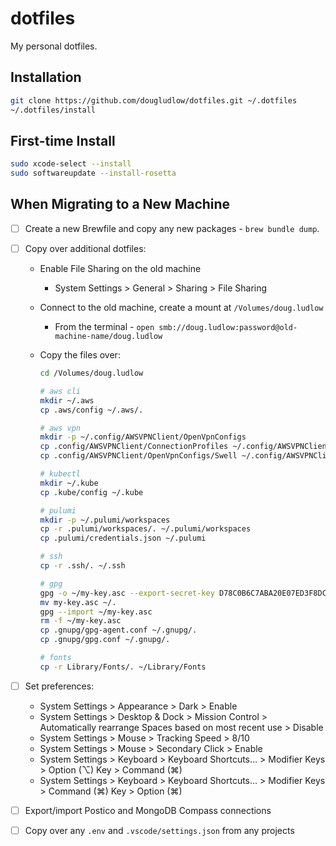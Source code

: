 # dotfiles

My personal dotfiles.

## Installation

```bash
git clone https://github.com/dougludlow/dotfiles.git ~/.dotfiles
~/.dotfiles/install
```

## First-time Install

```bash
sudo xcode-select --install
sudo softwareupdate --install-rosetta
```

## When Migrating to a New Machine

- [ ] Create a new Brewfile and copy any new packages - `brew bundle dump`.
- [ ] Copy over additional dotfiles:

  - Enable File Sharing on the old machine
    - System Settings > General > Sharing > File Sharing
  - Connect to the old machine, create a mount at `/Volumes/doug.ludlow`
    - From the terminal - `open smb://doug.ludlow:password@old-machine-name/doug.ludlow`
  - Copy the files over:

    ```bash
    cd /Volumes/doug.ludlow

    # aws cli
    mkdir ~/.aws
    cp .aws/config ~/.aws/.

    # aws vpn
    mkdir -p ~/.config/AWSVPNClient/OpenVpnConfigs
    cp .config/AWSVPNClient/ConnectionProfiles ~/.config/AWSVPNClient/ConnectionProfiles
    cp .config/AWSVPNClient/OpenVpnConfigs/Swell ~/.config/AWSVPNClient/OpenVpnConfigs/Swell

    # kubectl
    mkdir ~/.kube
    cp .kube/config ~/.kube

    # pulumi
    mkdir -p ~/.pulumi/workspaces
    cp -r .pulumi/workspaces/. ~/.pulumi/workspaces
    cp .pulumi/credentials.json ~/.pulumi

    # ssh
    cp -r .ssh/. ~/.ssh

    # gpg
    gpg -o ~/my-key.asc --export-secret-key D78C0B6C7ABA20E07ED3F8DC688F84E9202AA6E9
    mv my-key.asc ~/.
    gpg --import ~/my-key.asc
    rm -f ~/my-key.asc
    cp .gnupg/gpg-agent.conf ~/.gnupg/.
    cp .gnupg/gpg.conf ~/.gnupg/.

    # fonts
    cp -r Library/Fonts/. ~/Library/Fonts
    ```

- [ ] Set preferences:
  - System Settings > Appearance > Dark > Enable
  - System Settings > Desktop & Dock > Mission Control > Automatically rearrange Spaces based on most recent use > Disable
  - System Settings > Mouse > Tracking Speed > 8/10
  - System Settings > Mouse > Secondary Click > Enable
  - System Settings > Keyboard > Keyboard Shortcuts... > Modifier Keys > Option (⌥) Key > Command (⌘)
  - System Settings > Keyboard > Keyboard Shortcuts... > Modifier Keys > Command (⌘) Key > Option (⌘)
- [ ] Export/import Postico and MongoDB Compass connections
- [ ] Copy over any `.env` and `.vscode/settings.json` from any projects
